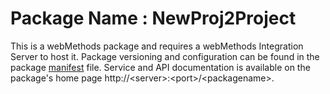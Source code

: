 # Package Name : NewProj2Project
This is a webMethods package and requires a webMethods Integration Server to host it. Package versioning and configuration can be found in the package [manifest](./NewProj2Project/manifest.v3) file. Service and API documentation is available on the package's home page http://&lt;server&gt;:&lt;port&gt;/&lt;packagename>.
